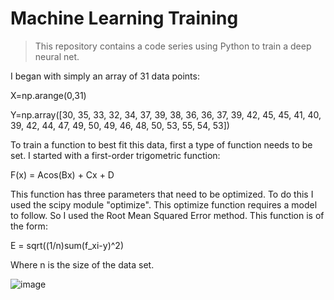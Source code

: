 # Machine Learning Training

> This repository contains a code series using Python to train a deep neural net.

I began with simply an array of 31 data points:

X=np.arange(0,31)

Y=np.array([30, 35, 33, 32, 34, 37, 39, 38, 36, 36, 37, 39, 42, 45, 45, 41,
40, 39, 42, 44, 47, 49, 50, 49, 46, 48, 50, 53, 55, 54, 53])

To train a function to best fit this data, first a type of function needs to be set. I started with a first-order trigometric function:

F(x) = Acos(Bx) + Cx + D

This function has three parameters that need to be optimized. To do this I used the scipy module "optimize". This optimize function requires a model to follow. So I used the Root Mean Squared Error method. This function is of the form:

E = sqrt((1/n)sum(f_xi-y)^2)

Where n is the size of the data set.

![image](https://user-images.githubusercontent.com/129328983/230983491-4ff4a814-fec0-4022-9500-6b6b7f8b085d.png)

